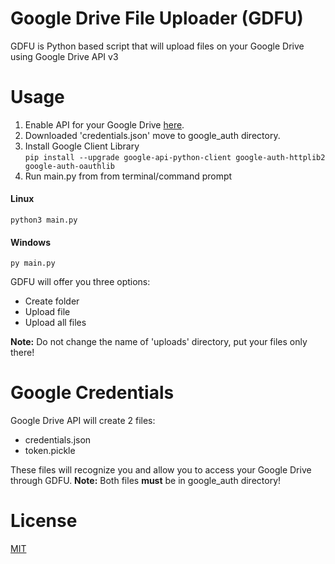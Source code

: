 # Google Drive File Uploader (GDFU)
GDFU is Python based script that will upload files on your Google Drive using Google Drive API v3

# Usage
1. Enable API for your Google Drive [here](https://developers.google.com/drive/api/v3/quickstart/python).  
2. Downloaded 'credentials.json' move to google_auth directory.  
3. Install Google Client Library  
`pip install --upgrade google-api-python-client google-auth-httplib2 google-auth-oauthlib`  
4. Run main.py from from terminal/command prompt  
#### Linux
`python3 main.py`  
#### Windows
`py main.py`  

GDFU will offer you three options:
- Create folder
- Upload file
- Upload all files  
  
**Note:** Do not change the name of 'uploads' directory, put your files only there!  

# Google Credentials  
Google Drive API will create 2 files:
- credentials.json
- token.pickle  

These files will recognize you and allow you to access your Google Drive through GDFU.
**Note:** Both files **must** be in google_auth directory!

# License
[MIT](https://github.com/petricbranko/Google-Drive-API-File-Uploader/blob/master/LICENSE)
